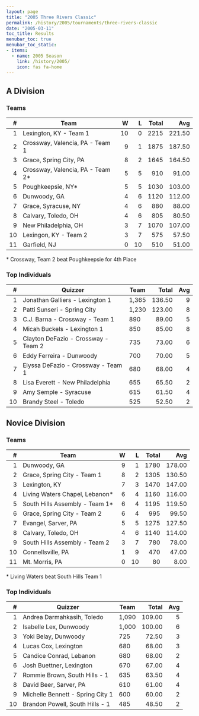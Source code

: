 ```yaml
---
layout: page
title: "2005 Three Rivers Classic"
permalink: /history/2005/tournaments/three-rivers-classic
date: "2005-03-11"
toc_title: Results
menubar_toc: true
menubar_toc_static:
- items:
  - name: 2005 Season
    link: /history/2005/
    icon: fas fa-home
---
```


## A Division

### Teams

|    # | Team                             |    W |    L | Total |    Avg |
| ---: | -------------------------------- | ---: | ---: | ----: | -----: |
|    1 | Lexington, KY - Team 1           |   10 |    0 |  2215 | 221.50 |
|    2 | Crossway, Valencia, PA - Team 1  |    9 |    1 |  1875 | 187.50 |
|    3 | Grace, Spring City, PA           |    8 |    2 |  1645 | 164.50 |
|    4 | Crossway, Valencia, PA - Team 2* |    5 |    5 |   910 |  91.00 |
|    5 | Poughkeepsie, NY*                |    5 |    5 |  1030 | 103.00 |
|    6 | Dunwoody, GA                     |    4 |    6 |  1120 | 112.00 |
|    7 | Grace, Syracuse, NY              |    4 |    6 |   880 |  88.00 |
|    8 | Calvary, Toledo, OH              |    4 |    6 |   805 |  80.50 |
|    9 | New Philadelphia, OH             |    3 |    7 |  1070 | 107.00 |
|   10 | Lexingon, KY - Team 2            |    3 |    7 |   575 |  57.50 |
|   11 | Garfield, NJ                     |    0 |   10 |   510 |  51.00 |

\* Crossway, Team 2 beat Poughkeepsie for 4th Place

### Top Individuals

|    # | Quizzer                             | Team  |  Total |  Avg |
| ---: | ----------------------------------- | ----- | -----: | ---: |
|    1 | Jonathan Galliers - Lexington 1     | 1,365 | 136.50 |    9 |
|    2 | Patti Sunseri - Spring City         | 1,230 | 123.00 |    8 |
|    3 | C.J. Barna - Crossway - Team 1      | 890   |  89.00 |    5 |
|    4 | Micah Buckels - Lexington 1         | 850   |  85.00 |    8 |
|    5 | Clayton DeFazio - Crossway - Team 2 | 735   |  73.00 |    6 |
|    6 | Eddy Ferreira - Dunwoody            | 700   |  70.00 |    5 |
|    7 | Elyssa DeFazio - Crossway - Team 1  | 680   |  68.00 |    4 |
|    8 | Lisa Everett - New Philadelphia     | 655   |  65.50 |    2 |
|    9 | Amy Semple - Syracuse               | 615   |  61.50 |    4 |
|   10 | Brandy Steel - Toledo               | 525   |  52.50 |    2 |

## Novice Division

### Teams

|    # | Team                           |    W |    L | Total |    Avg |
| ---: | ------------------------------ | ---: | ---: | ----: | -----: |
|    1 | Dunwoody, GA                   |    9 |    1 |  1780 | 178.00 |
|    2 | Grace, Spring City - Team 1    |    8 |    2 |  1305 | 130.50 |
|    3 | Lexington, KY                  |    7 |    3 |  1470 | 147.00 |
|    4 | Living Waters Chapel, Lebanon* |    6 |    4 |  1160 | 116.00 |
|    5 | South Hills Assembly - Team 1* |    6 |    4 |  1195 | 119.50 |
|    6 | Grace, Spring City - Team 2    |    6 |    4 |   995 |  99.50 |
|    7 | Evangel, Sarver, PA            |    5 |    5 |  1275 | 127.50 |
|    8 | Calvary, Toledo, OH            |    4 |    6 |  1140 | 114.00 |
|    9 | South Hills Assembly - Team 2  |    3 |    7 |   780 |  78.00 |
|   10 | Connellsville, PA              |    1 |    9 |   470 |  47.00 |
|   11 | Mt. Morris, PA                 |    0 |   10 |    80 |   8.00 |

\* Living Waters beat South Hills Team 1

### Top Individuals

|    # | Quizzer                          | Team  |  Total |  Avg |
| ---: | -------------------------------- | ----- | -----: | ---: |
|    1 | Andrea Darmahkasih, Toledo       | 1,090 | 109.00 |    5 |
|    2 | Isabelle Lex, Dunwoody           | 1,000 | 100.00 |    6 |
|    3 | Yoki Belay, Dunwoody             | 725   |  72.50 |    3 |
|    4 | Lucas Cox, Lexington             | 680   |  68.00 |    3 |
|    5 | Candice Conrad, Lebanon          | 680   |  68.00 |    2 |
|    6 | Josh Buettner, Lexington         | 670   |  67.00 |    4 |
|    7 | Rommie Brown, South Hills - 1    | 635   |  63.50 |    4 |
|    8 | David Beer, Sarver, PA           | 610   |  61.00 |    4 |
|    9 | Michelle Bennett - Spring City 1 | 600   |  60.00 |    2 |
|   10 | Brandon Powell, South Hills - 1  | 485   |  48.50 |    2 |
